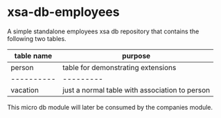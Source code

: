 # xsa-db-employees

A simple standalone employees xsa db repository that contains the following two tables.

|table name| purpose |
|----------|---------|
| person |table for demonstrating extensions|
|----------|---------|
| vacation |just a normal table with association to person|

This micro db module will later be consumed by the companies module.